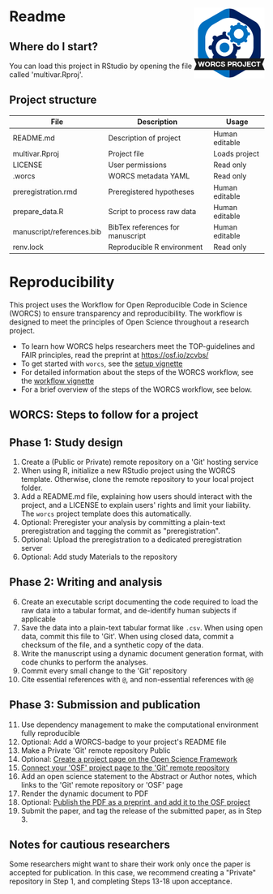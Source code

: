 # Readme <a href='https://osf.io/zcvbs/'><img src='worcs_icon.png' align="right" height="139" /></a>

<!-- Please add a brief introduction to explain what the project is about    -->

## Where do I start?

You can load this project in RStudio by opening the file called 'multivar.Rproj'.

## Project structure

<!--  You can add rows to this table, using "|" to separate columns.         -->
File                      | Description                      | Usage         
------------------------- | -------------------------------- | --------------
README.md                 | Description of project           | Human editable
multivar.Rproj            | Project file                     | Loads project 
LICENSE                   | User permissions                 | Read only     
.worcs                    | WORCS metadata YAML              | Read only     
preregistration.rmd       | Preregistered hypotheses         | Human editable
prepare_data.R            | Script to process raw data       | Human editable
manuscript/references.bib | BibTex references for manuscript | Human editable
renv.lock                 | Reproducible R environment       | Read only     

<!--  You can consider adding the following to this file:                    -->
<!--  * A citation reference for your project                                -->
<!--  * Contact information for questions/comments                           -->
<!--  * How people can offer to contribute to the project                    -->
<!--  * A contributor code of conduct, https://www.contributor-covenant.org/ -->

# Reproducibility

This project uses the Workflow for Open Reproducible Code in Science (WORCS) to
ensure transparency and reproducibility. The workflow is designed to meet the
principles of Open Science throughout a research project. 

* To learn how WORCS helps researchers meet the TOP-guidelines and FAIR principles, read the preprint at https://osf.io/zcvbs/
* To get started with `worcs`, see the [setup vignette](https://cjvanlissa.github.io/worcs/articles/setup.html)
* For detailed information about the steps of the WORCS workflow, see the [workflow vignette](https://cjvanlissa.github.io/worcs/articles/workflow.html)
* For a brief overview of the steps of the WORCS workflow, see below.

## WORCS: Steps to follow for a project

## Phase 1: Study design

1. Create a (Public or Private) remote repository on a 'Git' hosting service
2. When using R, initialize a new RStudio project using the WORCS template. Otherwise, clone the remote repository to your local project folder.
3. Add a README.md file, explaining how users should interact with the project, and a LICENSE to explain users' rights and limit your liability. The `worcs` project template does this automatically.
3. Optional: Preregister your analysis by committing a plain-text preregistration and tagging the commit as "preregistration".
4. Optional: Upload the preregistration to a dedicated preregistration server
5. Optional: Add study Materials to the repository

## Phase 2: Writing and analysis

6. Create an executable script documenting the code required to load the raw data into a tabular format, and de-identify human subjects if applicable
7. Save the data into a plain-text tabular format like `.csv`. When using open data, commit this file to 'Git'. When using closed data, commit a checksum of the file, and a synthetic copy of the data.
8. Write the manuscript using a dynamic document generation format, with code chunks to perform the analyses.
9. Commit every small change to the 'Git' repository
10. Cite essential references with `@`, and non-essential references with `@@`

## Phase 3: Submission and publication

11. Use dependency management to make the computational environment fully reproducible
12. Optional: Add a WORCS-badge to your project's README file
13. Make a Private 'Git' remote repository Public
14. Optional: [Create a project page on the Open Science Framework](https://help.osf.io/hc/en-us/articles/360019737594-Create-a-Project)
15. [Connect your 'OSF' project page to the 'Git' remote repository](https://help.osf.io/hc/en-us/articles/360019929813-Connect-GitHub-to-a-Project)
16. Add an open science statement to the Abstract or Author notes, which links to the 'Git' remote repository or 'OSF' page
17. Render the dynamic document to PDF
18. Optional: [Publish the PDF as a preprint, and add it to the OSF project](https://help.osf.io/hc/en-us/articles/360019930533-Upload-a-Preprint)
19. Submit the paper, and tag the release of the submitted paper, as in Step 3.

## Notes for cautious researchers

Some researchers might want to share their work only once the paper is accepted for publication. In this case, we recommend creating a "Private" repository in Step 1, and completing Steps 13-18 upon acceptance.
